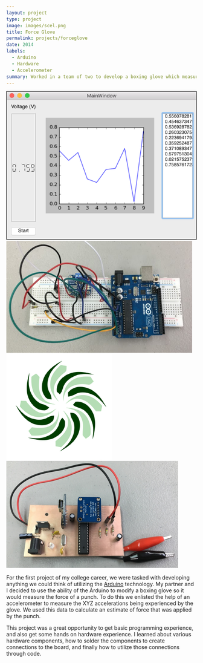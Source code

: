 ```yaml
---
layout: project
type: project
image: images/scel.png
title: Force Glove
permalink: projects/forceglove
date: 2014
labels:
  - Arduino
  - Hardware
  - Accelerometer
summary: Worked in a team of two to develop a boxing glove which measures the forces of punches for an EE296 project in the Fall of 2014.
---
```


<div class="ui small rounded images">
  <img class="ui image" src="../images/Instrumentation1.png">
  <img class="ui image" src="../images/Instrumentation2.png">
  <img class="ui image" src="../images/scel.png">
  <img class="ui image" src="../images/Instrumentation3.png">
</div>

For the first project of my college career, we were tasked with developing anything we could think of utilizing the [Arduino](https://www.arduino.cc/) technology. My partner and I decided to use the ability of the Arduino to modify a boxing glove so it would measure the force of a punch. To do this we enlisted the help of an accelerometer to measure the XYZ accelerations being experienced by the glove. We used this data to calculate an estimate of force that was applied by the punch.

This project was a great opportunity to get basic programming experience, and also get some hands on hardware experience. I learned about various hardware components, how to solder the components to create connections to the board, and finally how to utilize those connections through code.
